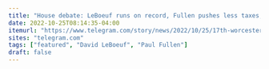 ```yaml
---
title: "House debate: LeBoeuf runs on record, Fullen pushes less taxes, support for police"
date: 2022-10-25T08:14:35-04:00
itemurl: "https://www.telegram.com/story/news/2022/10/25/17th-worcester-seat-up-grabs-david-leboeuf-paul-fullen-debate/10590676002/"
sites: "telegram.com"
tags: ["featured", "David LeBoeuf", "Paul Fullen"]
draft: false
---
```


